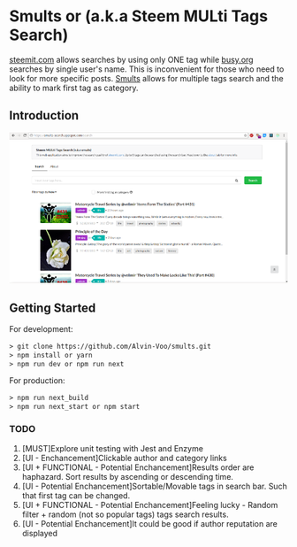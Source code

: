 # Smults or (a.k.a Steem MULti Tags Search)

[steemit.com](https://steemit.com) allows searches by using only ONE tag while [busy.org](https://busy.org/) searches by single user's name. This is inconvenient for those who need to look for more specific posts. [Smults](https://smults-search.appspot.com) allows for multiple tags search and the ability to mark first tag as category.

## Introduction
[![Smults Intro video](https://github.com/Alvin-Voo/smults/raw/master/Screenshot1.png)](http://www.youtube.com/watch?v=SWYt4bGmN7w)

## Getting Started
For development:

```
> git clone https://github.com/Alvin-Voo/smults.git
> npm install or yarn
> npm run dev or npm run next

```
For production:

```
> npm run next_build
> npm run next_start or npm start
```

### TODO
1. [MUST]Explore unit testing with Jest and Enzyme
2. [UI - Enchancement]Clickable author and category links
3. [UI + FUNCTIONAL - Potential Enchancement]Results order are haphazard. Sort results by ascending or descending time.
4. [UI - Potential Enchancement]Sortable/Movable tags in search bar. Such that first tag can be changed.
5. [UI + FUNCTIONAL - Potential Enchancement]Feeling lucky - Random filter + random (not so popular tags) tags search results.
6. [UI - Potential Enchancement]It could be good if author reputation are displayed
